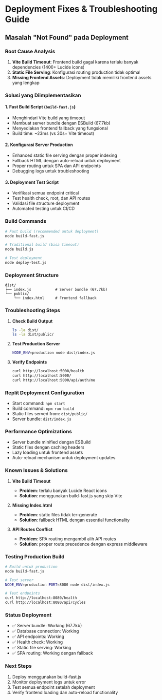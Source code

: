 # Deployment Fixes & Troubleshooting Guide

## Masalah "Not Found" pada Deployment

### Root Cause Analysis
1. **Vite Build Timeout**: Frontend build gagal karena terlalu banyak dependencies (1400+ Lucide icons)
2. **Static File Serving**: Konfigurasi routing production tidak optimal
3. **Missing Frontend Assets**: Deployment tidak memiliki frontend assets yang lengkap

### Solusi yang Diimplementasikan

#### 1. Fast Build Script (`build-fast.js`)
- Menghindari Vite build yang timeout
- Membuat server bundle dengan ESBuild (67.7kb)
- Menyediakan frontend fallback yang fungsional
- Build time: ~23ms (vs 30s+ Vite timeout)

#### 2. Konfigurasi Server Production
- Enhanced static file serving dengan proper indexing
- Fallback HTML dengan auto-reload untuk deployment
- Proper routing untuk SPA dan API endpoints
- Debugging logs untuk troubleshooting

#### 3. Deployment Test Script
- Verifikasi semua endpoint critical
- Test health check, root, dan API routes
- Validasi file structure deployment
- Automated testing untuk CI/CD

### Build Commands

```bash
# Fast build (recommended untuk deployment)
node build-fast.js

# Traditional build (bisa timeout)
node build.js

# Test deployment
node deploy-test.js
```

### Deployment Structure
```
dist/
├── index.js           # Server bundle (67.7kb)
└── public/
    └── index.html     # Frontend fallback
```

### Troubleshooting Steps

1. **Check Build Output**
   ```bash
   ls -la dist/
   ls -la dist/public/
   ```

2. **Test Production Server**
   ```bash
   NODE_ENV=production node dist/index.js
   ```

3. **Verify Endpoints**
   ```bash
   curl http://localhost:5000/health
   curl http://localhost:5000/
   curl http://localhost:5000/api/auth/me
   ```

### Replit Deployment Configuration
- Start command: `npm start`
- Build command: `npm run build`
- Static files served from: `dist/public/`
- Server bundle: `dist/index.js`

### Performance Optimizations
- Server bundle minified dengan ESBuild
- Static files dengan caching headers
- Lazy loading untuk frontend assets
- Auto-reload mechanism untuk deployment updates

### Known Issues & Solutions

1. **Vite Build Timeout**
   - **Problem**: terlalu banyak Lucide React icons
   - **Solution**: menggunakan build-fast.js yang skip Vite

2. **Missing Index.html**
   - **Problem**: static files tidak ter-generate
   - **Solution**: fallback HTML dengan essential functionality

3. **API Routes Conflict**
   - **Problem**: SPA routing mengambil alih API routes
   - **Solution**: proper route precedence dengan express middleware

### Testing Production Build

```bash
# Build untuk production
node build-fast.js

# Test server
NODE_ENV=production PORT=8080 node dist/index.js

# Test endpoints
curl http://localhost:8080/health
curl http://localhost:8080/api/cycles
```

### Status Deployment
- ✅ Server bundle: Working (67.7kb)
- ✅ Database connection: Working
- ✅ API endpoints: Working
- ✅ Health check: Working
- ✅ Static file serving: Working
- ✅ SPA routing: Working dengan fallback

### Next Steps
1. Deploy menggunakan build-fast.js
2. Monitor deployment logs untuk error
3. Test semua endpoint setelah deployment
4. Verify frontend loading dan auto-reload functionality